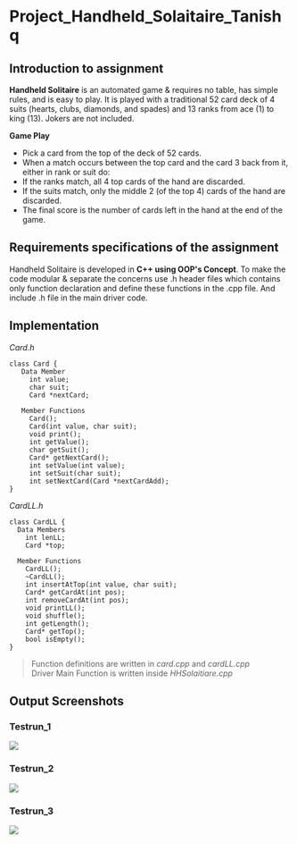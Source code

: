 # Project_Handheld_Solaitaire_Tanishq

## Introduction to assignment 

**Handheld Solitaire** is an automated game & requires no table, has simple rules, and is easy to play. It is played with a traditional 52 card deck of 4 suits (hearts, clubs, diamonds, and spades) and 13 ranks from ace (1) to king (13). Jokers are not included.

**Game Play**
   *	Pick a card from the top of the deck of 52 cards.
   *	When a match occurs between the top card and the card 3 back from it, either in rank or suit do:
   *	If the ranks match, all 4 top cards of the hand are discarded.
   *	If the suits match, only the middle 2 (of the top 4) cards of the hand are discarded. 
   *	The final score is the number of cards left in the hand at the end of the game. 

## Requirements specifications of the assignment 
   Handheld Solitaire is developed in **C++ using OOP's Concept**. To make the code modular & separate the concerns use .h header files which contains only function declaration    and define these functions in the .cpp file. And include .h file in the main driver code. 

## Implementation 
*Card.h*

```
class Card {
   Data Member
     int value;
     char suit;
     Card *nextCard;

   Member Functions
     Card();
     Card(int value, char suit);
     void print();
     int getValue();
     char getSuit();
     Card* getNextCard();
     int setValue(int value);
     int setSuit(char suit);
     int setNextCard(Card *nextCardAdd); 
}
```

*CardLL.h*

```
class CardLL {
  Data Members
    int lenLL;
    Card *top;
   
  Member Functions
    CardLL();
    ~CardLL();
    int insertAtTop(int value, char suit);
    Card* getCardAt(int pos);
    int removeCardAt(int pos);
    void printLL();
    void shuffle();
    int getLength();
    Card* getTop();
    bool isEmpty();	
}
```
> Function definitions are written in *card.cpp* and *cardLL.cpp* <br>
> Driver Main Function is written inside *HHSolaitiare.cpp*

## Output Screenshots
### Testrun_1
<img src = "https://github.com/tanishq1306/Project_Handheld_Solaitaire/blob/main/testrun_1.PNG">

### Testrun_2
<img src = "https://github.com/tanishq1306/Project_Handheld_Solaitaire/blob/main/testrun_2.PNG">

### Testrun_3
<img src = "https://github.com/tanishq1306/Project_Handheld_Solaitaire/blob/main/testrun_3.PNG">
